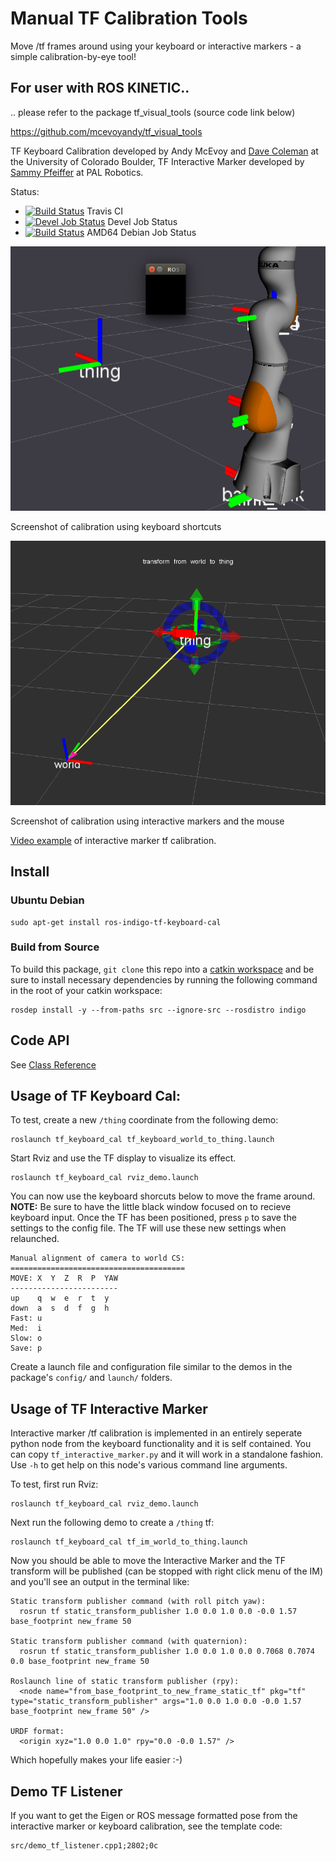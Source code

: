 # Manual TF Calibration Tools

Move /tf frames around using your keyboard or interactive markers - a simple calibration-by-eye tool!

## For user with ROS KINETIC..

  .. please refer to the package tf_visual_tools (source code link below)
  
  https://github.com/mcevoyandy/tf_visual_tools



TF Keyboard Calibration developed by Andy McEvoy and [Dave Coleman](http://dav.ee/) at the University of Colorado Boulder, TF Interactive Marker developed by [Sammy Pfeiffer](http://github.com/awesomebytes) at PAL Robotics.

Status:

 * [![Build Status](https://travis-ci.org/davetcoleman/tf_keyboard_cal.svg)](https://travis-ci.org/davetcoleman/tf_keyboard_cal) Travis CI
 * [![Devel Job Status](http://jenkins.ros.org/buildStatus/icon?job=devel-indigo-tf_keyboard_cal)](http://jenkins.ros.org/job/devel-indigo-tf_keyboard_cal) Devel Job Status
 * [![Build Status](http://jenkins.ros.org/buildStatus/icon?job=ros-indigo-tf-keyboard-cal_binarydeb_trusty_amd64)](http://jenkins.ros.org/job/ros-indigo-tf-keyboard-cal_binarydeb_trusty_amd64/) AMD64 Debian Job Status

![](resources/keyboard_screenshot.png)

Screenshot of calibration using keyboard shortcuts

![](resources/interactive_marker_screenshot.png)

Screenshot of calibration using interactive markers and the mouse

[Video example](https://www.youtube.com/watch?v=C9BbFv-C9Zo) of interactive marker tf calibration.

## Install

### Ubuntu Debian

    sudo apt-get install ros-indigo-tf-keyboard-cal

### Build from Source

To build this package, ``git clone`` this repo into a [catkin workspace](http://wiki.ros.org/catkin/Tutorials/create_a_workspace) and be sure to install necessary dependencies by running the following command in the root of your catkin workspace:

    rosdep install -y --from-paths src --ignore-src --rosdistro indigo

## Code API

See [Class Reference](http://docs.ros.org/indigo/api/tf_keyboard_cal/html/)

## Usage of TF Keyboard Cal:

To test, create a new ``/thing`` coordinate from the following demo:

    roslaunch tf_keyboard_cal tf_keyboard_world_to_thing.launch

Start Rviz and use the TF display to visualize its effect.

    roslaunch tf_keyboard_cal rviz_demo.launch

You can now use the keyboard shorcuts below to move the frame around. **NOTE:** Be sure to have the little black window focused on to recieve keyboard input. Once the TF has been positioned, press `p` to save the settings to the config file. The TF will use these new settings when relaunched.

    Manual alignment of camera to world CS:
    =======================================
    MOVE: X  Y  Z  R  P  YAW
    ------------------------
    up    q  w  e  r  t  y
    down  a  s  d  f  g  h
    Fast: u
    Med:  i
    Slow: o
    Save: p

Create a launch file and configuration file similar to the demos in the package's ``config/`` and ``launch/`` folders.


## Usage of TF Interactive Marker

Interactive marker /tf calibration is implemented in an entirely seperate python node from the keyboard functionality and it is self contained. You can copy ``tf_interactive_marker.py`` and it will work in a standalone fashion. Use ``-h`` to get help on this node's various command line arguments.

To test, first run Rviz:

    roslaunch tf_keyboard_cal rviz_demo.launch

Next run the following demo to create a ``/thing`` tf:

    roslaunch tf_keyboard_cal tf_im_world_to_thing.launch

Now you should be able to move the Interactive Marker and the TF transform will be published (can be stopped with right click menu of the IM) and you'll see an output in the terminal like:

````
Static transform publisher command (with roll pitch yaw):
  rosrun tf static_transform_publisher 1.0 0.0 1.0 0.0 -0.0 1.57 base_footprint new_frame 50

Static transform publisher command (with quaternion):
  rosrun tf static_transform_publisher 1.0 0.0 1.0 0.0 0.7068 0.7074 0.0 base_footprint new_frame 50

Roslaunch line of static transform publisher (rpy):
  <node name="from_base_footprint_to_new_frame_static_tf" pkg="tf" type="static_transform_publisher" args="1.0 0.0 1.0 0.0 -0.0 1.57 base_footprint new_frame 50" />

URDF format:
  <origin xyz="1.0 0.0 1.0" rpy="0.0 -0.0 1.57" />
````

Which hopefully makes your life easier :-)

## Demo TF Listener

If you want to get the Eigen or ROS message formatted pose from the interactive marker or keyboard calibration, see the template code:

    src/demo_tf_listener.cpp1;2802;0c
    
